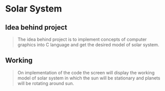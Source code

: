 # Solar System

## Idea behind project
>The idea behind project is to implement concepts of computer graphics into C language and get the desired model of solar system.

## Working
>On implementation of the code the screen will display the working model of solar system in which the sun will be stationary and planets will be rotating around sun.